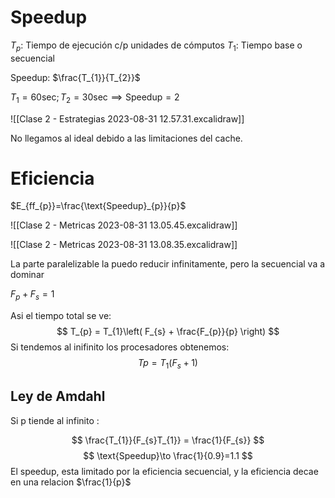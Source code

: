 # Speedup

$T_p$: Tiempo de ejecución c/p unidades de cómputos
$T_{1}$: Tiempo base o secuencial

Speedup: $\frac{T_{1}}{T_{2}}$


$T_{1}=60 \text{sec}; T_{2}=30\text{sec}\implies \text{Speedup}=2$

![[Clase  2 - Estrategias 2023-08-31 12.57.31.excalidraw]]

No llegamos al ideal debido a las limitaciones del cache.

# Eficiencia

$E_{ff_{p}}=\frac{\text{Speedup}_{p}}{p}$

![[Clase  2 - Metricas 2023-08-31 13.05.45.excalidraw]]

![[Clase  2 - Metricas 2023-08-31 13.08.35.excalidraw]]

La parte paralelizable la puedo reducir infinitamente, pero la secuencial va a dominar

$F_{p} + F_{s} = 1$

Asi el tiempo total se ve:
$$
T_{p} = T_{1}\left( F_{s} + \frac{F_{p}}{p} \right)
$$
Si tendemos al inifinito los procesadores obtenemos:
$$
Tp = T_{1}(F_{s} + 1)
$$
## Ley de Amdahl

Si p tiende al infinito :

$$
\frac{T_{1}}{F_{s}T_{1}} = \frac{1}{F_{s}}
$$
$$
\text{Speedup}\to \frac{1}{0.9}=1.1
$$
El speedup, esta limitado por la eficiencia secuencial, y la eficiencia decae en una relacion $\frac{1}{p}$
